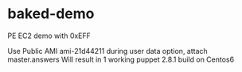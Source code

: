 baked-demo
==========

PE EC2 demo with 0xEFF

Use Public AMI ami-21d44211
during user data option, attach master.answers
Will result in 1 working puppet 2.8.1 build on Centos6
